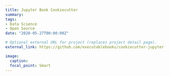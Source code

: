 ```yaml
---
title: Jupyter Book Cookiecutter
summary:
tags:
- Data Science
- Open Source
date: "2020-05-27T00:00:00Z"

# Optional external URL for project (replaces project detail page).
external_link: https://github.com/executablebooks/cookiecutter-jupyter-book

image:
  caption:
  focal_point: Smart
---
```

